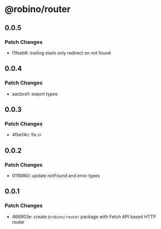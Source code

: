 # @robino/router

## 0.0.5

### Patch Changes

- f1feeb6: trailing slash only redirect on not found

## 0.0.4

### Patch Changes

- aacbce1: export types

## 0.0.3

### Patch Changes

- 4fbe14c: fix ci

## 0.0.2

### Patch Changes

- 0116860: update notFound and error types

## 0.0.1

### Patch Changes

- 466903e: create `@robino/router` package with Fetch API based HTTP router
